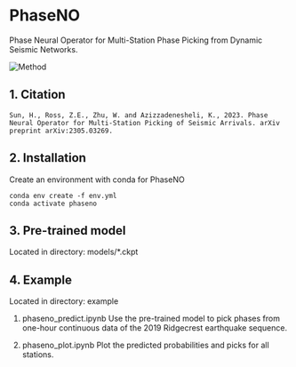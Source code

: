 # PhaseNO
Phase Neural Operator for Multi-Station Phase Picking from Dynamic Seismic Networks.

![Method](https://github.com/sun-hongyu/PhaseNO/blob/master/phaseno.png)

## 1. Citation
```
Sun, H., Ross, Z.E., Zhu, W. and Azizzadenesheli, K., 2023. Phase Neural Operator for Multi-Station Picking of Seismic Arrivals. arXiv preprint arXiv:2305.03269.
```

## 2. Installation

Create an environment with conda for PhaseNO
```
conda env create -f env.yml
conda activate phaseno
```

## 3. Pre-trained model
Located in directory: models/*.ckpt

## 4. Example 
Located in directory: example

1. phaseno_predict.ipynb
Use the pre-trained model to pick phases from one-hour continuous data of the 2019 Ridgecrest earthquake sequence.

2. phaseno_plot.ipynb
Plot the predicted probabilities and picks for all stations.


